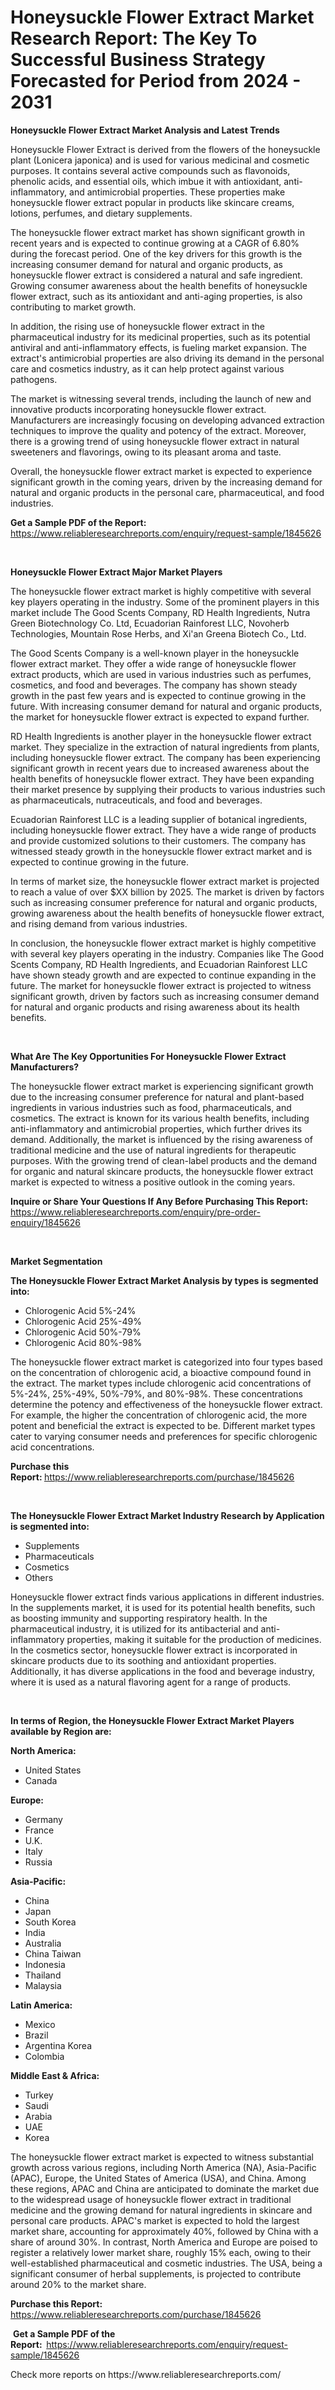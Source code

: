 <p><h1>Honeysuckle Flower Extract Market Research Report: The Key To Successful Business Strategy Forecasted for Period from 2024 - 2031</h1></p><p><strong>Honeysuckle Flower Extract Market Analysis and Latest Trends</strong></p>
<p><p>Honeysuckle Flower Extract is derived from the flowers of the honeysuckle plant (Lonicera japonica) and is used for various medicinal and cosmetic purposes. It contains several active compounds such as flavonoids, phenolic acids, and essential oils, which imbue it with antioxidant, anti-inflammatory, and antimicrobial properties. These properties make honeysuckle flower extract popular in products like skincare creams, lotions, perfumes, and dietary supplements.</p><p>The honeysuckle flower extract market has shown significant growth in recent years and is expected to continue growing at a CAGR of 6.80% during the forecast period. One of the key drivers for this growth is the increasing consumer demand for natural and organic products, as honeysuckle flower extract is considered a natural and safe ingredient. Growing consumer awareness about the health benefits of honeysuckle flower extract, such as its antioxidant and anti-aging properties, is also contributing to market growth.</p><p>In addition, the rising use of honeysuckle flower extract in the pharmaceutical industry for its medicinal properties, such as its potential antiviral and anti-inflammatory effects, is fueling market expansion. The extract's antimicrobial properties are also driving its demand in the personal care and cosmetics industry, as it can help protect against various pathogens.</p><p>The market is witnessing several trends, including the launch of new and innovative products incorporating honeysuckle flower extract. Manufacturers are increasingly focusing on developing advanced extraction techniques to improve the quality and potency of the extract. Moreover, there is a growing trend of using honeysuckle flower extract in natural sweeteners and flavorings, owing to its pleasant aroma and taste.</p><p>Overall, the honeysuckle flower extract market is expected to experience significant growth in the coming years, driven by the increasing demand for natural and organic products in the personal care, pharmaceutical, and food industries.</p></p>
<p><strong>Get a Sample PDF of the Report:&nbsp;</strong> <a href="https://www.reliableresearchreports.com/enquiry/request-sample/1845626">https://www.reliableresearchreports.com/enquiry/request-sample/1845626</a></p>
<p>&nbsp;</p>
<p><strong>Honeysuckle Flower Extract Major Market Players</strong></p>
<p><p>The honeysuckle flower extract market is highly competitive with several key players operating in the industry. Some of the prominent players in this market include The Good Scents Company, RD Health Ingredients, Nutra Green Biotechnology Co. Ltd, Ecuadorian Rainforest LLC, Novoherb Technologies, Mountain Rose Herbs, and Xi'an Greena Biotech Co., Ltd.</p><p>The Good Scents Company is a well-known player in the honeysuckle flower extract market. They offer a wide range of honeysuckle flower extract products, which are used in various industries such as perfumes, cosmetics, and food and beverages. The company has shown steady growth in the past few years and is expected to continue growing in the future. With increasing consumer demand for natural and organic products, the market for honeysuckle flower extract is expected to expand further.</p><p>RD Health Ingredients is another player in the honeysuckle flower extract market. They specialize in the extraction of natural ingredients from plants, including honeysuckle flower extract. The company has been experiencing significant growth in recent years due to increased awareness about the health benefits of honeysuckle flower extract. They have been expanding their market presence by supplying their products to various industries such as pharmaceuticals, nutraceuticals, and food and beverages.</p><p>Ecuadorian Rainforest LLC is a leading supplier of botanical ingredients, including honeysuckle flower extract. They have a wide range of products and provide customized solutions to their customers. The company has witnessed steady growth in the honeysuckle flower extract market and is expected to continue growing in the future.</p><p>In terms of market size, the honeysuckle flower extract market is projected to reach a value of over $XX billion by 2025. The market is driven by factors such as increasing consumer preference for natural and organic products, growing awareness about the health benefits of honeysuckle flower extract, and rising demand from various industries.</p><p>In conclusion, the honeysuckle flower extract market is highly competitive with several key players operating in the industry. Companies like The Good Scents Company, RD Health Ingredients, and Ecuadorian Rainforest LLC have shown steady growth and are expected to continue expanding in the future. The market for honeysuckle flower extract is projected to witness significant growth, driven by factors such as increasing consumer demand for natural and organic products and rising awareness about its health benefits.</p></p>
<p>&nbsp;</p>
<p><strong>What Are The Key Opportunities For Honeysuckle Flower Extract Manufacturers?</strong></p>
<p><p>The honeysuckle flower extract market is experiencing significant growth due to the increasing consumer preference for natural and plant-based ingredients in various industries such as food, pharmaceuticals, and cosmetics. The extract is known for its various health benefits, including anti-inflammatory and antimicrobial properties, which further drives its demand. Additionally, the market is influenced by the rising awareness of traditional medicine and the use of natural ingredients for therapeutic purposes. With the growing trend of clean-label products and the demand for organic and natural skincare products, the honeysuckle flower extract market is expected to witness a positive outlook in the coming years.</p></p>
<p><strong>Inquire or Share Your Questions If Any Before Purchasing This Report:</strong> <a href="https://www.reliableresearchreports.com/enquiry/pre-order-enquiry/1845626">https://www.reliableresearchreports.com/enquiry/pre-order-enquiry/1845626</a></p>
<p>&nbsp;</p>
<p><strong>Market Segmentation</strong></p>
<p><strong>The Honeysuckle Flower Extract Market Analysis by types is segmented into:</strong></p>
<p><ul><li>Chlorogenic Acid 5%-24%</li><li>Chlorogenic Acid 25%-49%</li><li>Chlorogenic Acid 50%-79%</li><li>Chlorogenic Acid 80%-98%</li></ul></p>
<p><p>The honeysuckle flower extract market is categorized into four types based on the concentration of chlorogenic acid, a bioactive compound found in the extract. The market types include chlorogenic acid concentrations of 5%-24%, 25%-49%, 50%-79%, and 80%-98%. These concentrations determine the potency and effectiveness of the honeysuckle flower extract. For example, the higher the concentration of chlorogenic acid, the more potent and beneficial the extract is expected to be. Different market types cater to varying consumer needs and preferences for specific chlorogenic acid concentrations.</p></p>
<p><strong>Purchase this Report:&nbsp;</strong><a href="https://www.reliableresearchreports.com/purchase/1845626">https://www.reliableresearchreports.com/purchase/1845626</a></p>
<p>&nbsp;</p>
<p><strong>The Honeysuckle Flower Extract Market Industry Research by Application is segmented into:</strong></p>
<p><ul><li>Supplements</li><li>Pharmaceuticals</li><li>Cosmetics</li><li>Others</li></ul></p>
<p><p>Honeysuckle flower extract finds various applications in different industries. In the supplements market, it is used for its potential health benefits, such as boosting immunity and supporting respiratory health. In the pharmaceutical industry, it is utilized for its antibacterial and anti-inflammatory properties, making it suitable for the production of medicines. In the cosmetics sector, honeysuckle flower extract is incorporated in skincare products due to its soothing and antioxidant properties. Additionally, it has diverse applications in the food and beverage industry, where it is used as a natural flavoring agent for a range of products.</p></p>
<p>&nbsp;</p>
<p><strong>In terms of Region, the Honeysuckle Flower Extract Market Players available by Region are:</strong></p>
<p>
    <p> <strong> North America: </strong>
        <ul>
            <li>United States</li>
            <li>Canada</li>
        </ul>
        </p> 
    <p> <strong> Europe: </strong>
        <ul>
            <li>Germany</li>
            <li>France</li>
            <li>U.K.</li>
            <li>Italy</li>
            <li>Russia</li>
        </ul>
        </p> 
    <p> <strong> Asia-Pacific: </strong>
        <ul>
            <li>China</li>
            <li>Japan</li>
            <li>South Korea</li>
            <li>India</li>
            <li>Australia</li>
            <li>China Taiwan</li>
            <li>Indonesia</li>
            <li>Thailand</li>
            <li>Malaysia</li>
        </ul>
        </p> 
    <p> <strong> Latin America: </strong>
        <ul>
            <li>Mexico</li>
            <li>Brazil</li>
            <li>Argentina Korea</li>
            <li>Colombia</li>
        </ul>
        </p> 
    <p> <strong> Middle East & Africa: </strong>
        <ul>
            <li>Turkey</li>
            <li>Saudi</li>
            <li>Arabia</li>
            <li>UAE</li>
            <li>Korea</li>
        </ul>
    </p>
    </p>
<p><p>The honeysuckle flower extract market is expected to witness substantial growth across various regions, including North America (NA), Asia-Pacific (APAC), Europe, the United States of America (USA), and China. Among these regions, APAC and China are anticipated to dominate the market due to the widespread usage of honeysuckle flower extract in traditional medicine and the growing demand for natural ingredients in skincare and personal care products. APAC's market is expected to hold the largest market share, accounting for approximately 40%, followed by China with a share of around 30%. In contrast, North America and Europe are poised to register a relatively lower market share, roughly 15% each, owing to their well-established pharmaceutical and cosmetic industries. The USA, being a significant consumer of herbal supplements, is projected to contribute around 20% to the market share.</p></p>
<p><strong>Purchase this Report: </strong><a href="https://www.reliableresearchreports.com/purchase/1845626">https://www.reliableresearchreports.com/purchase/1845626</a></p>
<p>&nbsp;<strong>Get a Sample PDF of the Report:&nbsp;&nbsp;</strong><a href="https://www.reliableresearchreports.com/enquiry/request-sample/1845626">https://www.reliableresearchreports.com/enquiry/request-sample/1845626</a></p>
<p><strong></strong></p>
<p>Check more reports on https://www.reliableresearchreports.com/</p>